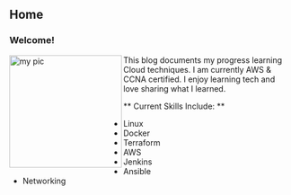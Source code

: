 ## Home

### Welcome!

<img src="/images/jjames-green.png" alt="my pic" width="200" align="left"/> This blog documents my progress learning Cloud techniques. I am currently AWS & CCNA certified. I enjoy learning tech and love sharing what I learned.

** Current Skills Include: **
- Linux
- Docker
- Terraform
- AWS
- Jenkins
- Ansible
- Networking

